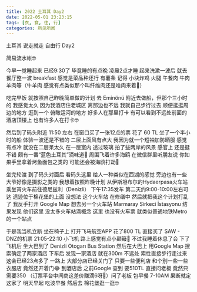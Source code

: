 ```yaml
---
title: 2022 土耳其 Day2
date: 2022-05-01 23:23:15
tags: [衣, 食, 住, 行]
categories: 所见所闻
---
```


土耳其 说走就走 自由行 Day2

简易流水帐🤓

今早一觉睡起来 已经9:30了 毕竟睡的有点晚 凌晨2点才睡 起来洗漱一波后 就去餐厅整一波 breakfast  感觉是菜品种还行 有薯条 记得 小块炸鸡 火腿 午餐肉 牛肉 羊肉等（牛羊肉 感觉有点类似那个叫纤维肉还是啥肉来着🤣）

吃完早饭 就按照自己昨晚简单做的计划 去 Eminönü 附近去做船，但那个三小时的 我感觉太久 因为我酒店住老城区 离那边也不远 我就自己步行过去 顺便逛逛周边的地方 逛到一个 俯瞰运河的地方 好多人在那里打卡 有可以看到不远处前面的酒店顶楼上 也有许多人在打卡🤓

然后到了码头附近 11:50 左右 在窗口买了一张12点的票 花了 60 TL 坐了一个半小时的船 体验一波还是不错的 二层上面风有点大 我因为就一个短袖加防晒服 感觉有点冷 就没在二层呆太久 在一层室内 透过玻璃 拍了些两岸的风景 感官上 还是挺不错 颇有一番“蓝色土耳其”滴味道🥰 周围飞着许多海鸥 在微信群里听朋友说 你如果手里拿着烤鱼面包之类的 可能还会被海鸥打劫🤣

坐完轮渡 到了码头对面后 看码头这里 给人一种类似在西湖的感觉 旁边也有一些大爷好像是摄影之类的  我想着按照昨晚计划 从伊斯坦布尔的Hydaerpasa火车站乘坐宵火车前往德尼兹利（Denizli） 下午17:35发车 第二天约9:00-10:00左右可达 遗迹位于棉花堡的上面 没想法 这个火车站 在修缮中 然后就把我这个计划打乱了 我反手打开 Google Map 想去另一个火车站 Marmaray Sirkeci İstasyonu 结果发现 他们这里 没太多火车站滴概念 这里 也没有火车票 就类似普通地铁Metro的一个站点 

于是我当机立断 坐在椅子上 打开飞马航空APP 花了800 TL 直接买了 SAW - DNZ的机票 21:05-22:10  小飞机 路上感觉有点小颠簸🤣 不过我睡着休息了会 下了飞机后 坐大巴到了 Denizli Otogarı Bus Station 然后在大巴上 用Google Map 搜索确定了两家酒店 下车后 发现一家酒店 就在300m 不远处 索性直接步行走过来  这会已经23点多了 一路上 大部分店已经关门了 只要一些便利店 和个别一些一些衣服店 竟然还开着门😂 到酒店后 之前Google 查到 要510TL 直接问老板 竟然只需要350 （订票平台中间商这差价赚滴6呀🤣）问了老板 包早餐 7-10AM 果断就定这家了 明天早起 吃波早餐 然后去 棉花堡逛一逛🤓